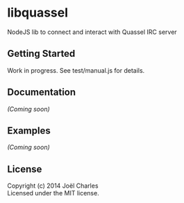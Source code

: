 # libquassel

NodeJS lib to connect and interact with Quassel IRC server

## Getting Started
Work in progress. See test/manual.js for details.

## Documentation
_(Coming soon)_

## Examples
_(Coming soon)_

## License
Copyright (c) 2014 Joël Charles  
Licensed under the MIT license.
